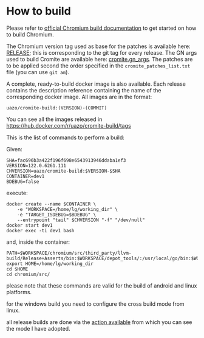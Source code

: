 # How to build

Please refer to [official Chromium build documentation](https://www.chromium.org/developers/how-tos/get-the-code) to get started on how to build Chromium.

The Chromium version tag used as base for the patches is available here: [RELEASE](../build/RELEASE); this is corresponding to the git tag for every release.
The GN args used to build Cromite are available here: [cromite.gn_args](../build/cromite.gn_args).
The patches are to be applied second the order specified in the `cromite_patches_list.txt` file (you can use `git am`).

A complete, ready-to-build docker image is also available.
Each release contains the description reference containing the name of the corresponding docker image. All images are in the format:

`uazo/cromite-build:(VERSION)-(COMMIT)`

You can see all the images released in https://hub.docker.com/r/uazo/cromite-build/tags

This is the list of commands to perform a build:

Given:
```
SHA=fac696b3a422f196f698e6543913946ddaba1ef3
VERSION=122.0.6261.111
CHVERSION=uazo/cromite-build:$VERSION-$SHA
CONTAINER=dev1
BDEBUG=false
```

execute:

```
docker create --name $CONTAINER \
    -e "WORKSPACE=/home/lg/working_dir" \
	-e "TARGET_ISDEBUG=$BDEBUG" \
    --entrypoint "tail" $CHVERSION "-f" "/dev/null"
docker start dev1
docker exec -ti dev1 bash
```

and, inside the container:
```
PATH=$WORKSPACE/chromium/src/third_party/llvm-build/Release+Asserts/bin:$WORKSPACE/depot_tools/:/usr/local/go/bin:$WORKSPACE/mtool/bin:$PATH
export HOME=/home/lg/working_dir
cd $HOME
cd chromium/src/
```

please note that these commands are valid for the build of android and linux platforms.

for the windows build you need to configure the cross build mode from linux.

all release builds are done via the [action available](https://github.com/uazo/cromite/blob/master/.github/workflows/build_cromite.yaml) from which you can see the mode I have adopted.

